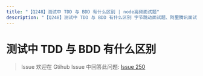 ```yaml
---
title: "【Q248】测试中 TDD 与 BDD 有什么区别 | node高频面试题"
description: "【Q248】测试中 TDD 与 BDD 有什么区别 字节跳动面试题、阿里腾讯面试题、美团小米面试题。"
---
```


# 测试中 TDD 与 BDD 有什么区别

> Issue
> 欢迎在 Gtihub Issue 中回答此问题: [Issue 250](https://github.com/shfshanyue/Daily-Question/issues/250)

